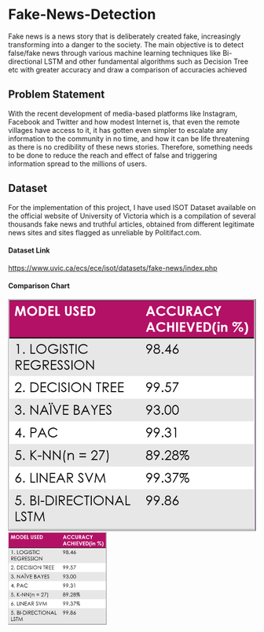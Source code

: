 # Fake-News-Detection
Fake news is a news story that is deliberately created fake, increasingly transforming into a danger to the society. The main objective is to detect false/fake news through various machine learning techniques like Bi-directional LSTM and other fundamental algorithms such as Decision Tree etc with greater accuracy and draw a comparison of accuracies achieved

## Problem Statement
With the recent development of media-based platforms like Instagram, Facebook and Twitter and how modest Internet is, that even the remote villages have access to it, it has gotten even simpler to escalate any information to the community in no time, and how it can be life threatening as there is no credibility of these news stories. Therefore, something needs to be done to reduce the reach and effect of false and triggering information spread to the millions of users.

## Dataset
For the implementation of this project, I have used ISOT Dataset available on the official website of University of Victoria which is a compilation of several thousands fake news and truthful articles, obtained from different legitimate news sites and sites flagged as unreliable by Politifact.com.

#### Dataset Link 
https://www.uvic.ca/ecs/ece/isot/datasets/fake-news/index.php

#### Comparison Chart
![My Image](comparisons.PNG)
<img src="comparisons.PNG" alt="image" style="width:200px;"/>

